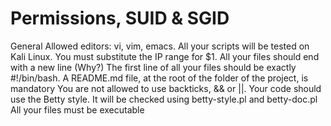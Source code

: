 # Permissions, SUID & SGID

General
Allowed editors: vi, vim, emacs.
All your scripts will be tested on Kali Linux.
You must substitute the IP range for $1.
All your files should end with a new line (Why?)
The first line of all your files should be exactly #!/bin/bash.
A README.md file, at the root of the folder of the project, is mandatory
You are not allowed to use backticks, && or ||.
Your code should use the Betty style. It will be checked using betty-style.pl and betty-doc.pl
All your files must be executable
